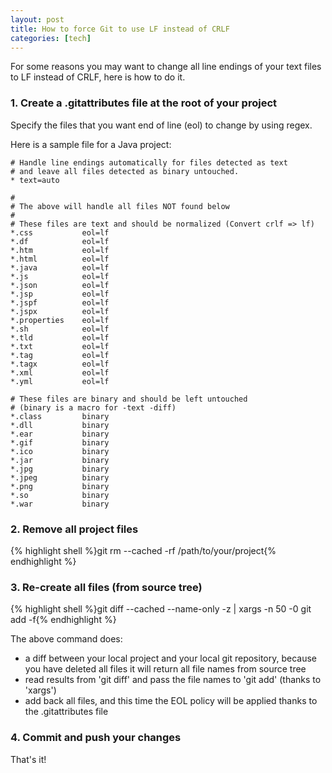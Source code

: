 ```yaml
---
layout: post
title: How to force Git to use LF instead of CRLF
categories: [tech]
---
```

For some reasons you may want to change all line endings of your text files to LF instead of CRLF, here is how to do it.

<!--more-->

<h3>1. Create a .gitattributes file at the root of your project</h3>

Specify the files that you want end of line (eol) to change by using regex.

Here is a sample file for a Java project:

```
# Handle line endings automatically for files detected as text
# and leave all files detected as binary untouched.
* text=auto

#
# The above will handle all files NOT found below
#
# These files are text and should be normalized (Convert crlf => lf)
*.css           eol=lf
*.df            eol=lf
*.htm           eol=lf
*.html          eol=lf
*.java          eol=lf
*.js            eol=lf
*.json          eol=lf
*.jsp           eol=lf
*.jspf          eol=lf
*.jspx          eol=lf
*.properties    eol=lf
*.sh            eol=lf
*.tld           eol=lf
*.txt           eol=lf
*.tag           eol=lf
*.tagx          eol=lf
*.xml           eol=lf
*.yml           eol=lf

# These files are binary and should be left untouched
# (binary is a macro for -text -diff)
*.class         binary
*.dll           binary
*.ear           binary
*.gif           binary
*.ico           binary
*.jar           binary
*.jpg           binary
*.jpeg          binary
*.png           binary
*.so            binary
*.war           binary
```

<h3>2. Remove all project files</h3>

{% highlight shell %}git rm --cached -rf /path/to/your/project{% endhighlight %}

<h3>3. Re-create all files (from source tree)</h3>

{% highlight shell %}git diff --cached --name-only -z | xargs -n 50 -0 git add -f{% endhighlight %}

The above command does:

<ul>
<li>a diff between your local project and your local git repository, because you have deleted all files it will return all file names from source tree</li>
<li>read results from 'git diff' and pass the file names to 'git add' (thanks to 'xargs')</li>
<li>add back all files, and this time the EOL policy will be applied thanks to the .gitattributes file</li>
</ul>

<h3>4. Commit and push your changes</h3>

That's it!
